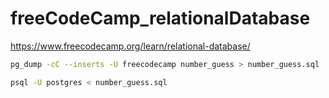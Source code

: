 # freeCodeCamp_relationalDatabase
https://www.freecodecamp.org/learn/relational-database/
```sh
pg_dump -cC --inserts -U freecodecamp number_guess > number_guess.sql

psql -U postgres < number_guess.sql
```